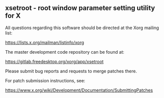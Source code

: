 xsetroot - root window parameter setting utility for X
------------------------------------------------------

All questions regarding this software should be directed at the
Xorg mailing list:

  https://lists.x.org/mailman/listinfo/xorg

The master development code repository can be found at:

  https://gitlab.freedesktop.org/xorg/app/xsetroot

Please submit bug reports and requests to merge patches there.

For patch submission instructions, see:

  https://www.x.org/wiki/Development/Documentation/SubmittingPatches

